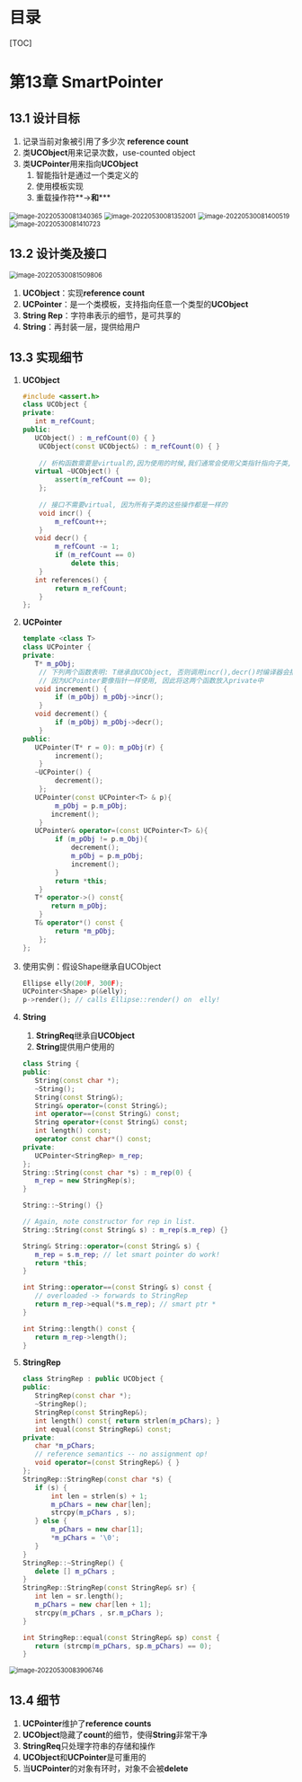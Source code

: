 # 目录

[TOC]

# 第13章	SmartPointer

## 13.1	设计目标

1.   记录当前对象被引用了多少次 **reference count**
2.   类**UCObject**用来记录次数，use-counted object
3.   类**UCPointer**用来指向**UCObject**
     1.   智能指针是通过一个类定义的
     2.   使用模板实现
     3.   重载操作符**->**和*****

<img src="H:\Temp\Typora\image-20220530081340365.png" alt="image-20220530081340365" style="zoom:80%;" />

<img src="H:\Temp\Typora\image-20220530081352001.png" alt="image-20220530081352001" style="zoom:80%;" />

<img src="H:\Temp\Typora\image-20220530081400519.png" alt="image-20220530081400519" style="zoom:80%;" />

<img src="H:\Temp\Typora\image-20220530081410723.png" alt="image-20220530081410723" style="zoom:80%;" />

## 13.2	设计类及接口

<img src="H:\Temp\Typora\image-20220530081509806.png" alt="image-20220530081509806" style="zoom:80%;" />

1.   **UCObject**：实现**reference count**
2.   **UCPointer**：是一个类模板，支持指向任意一个类型的**UCObject**
3.   **String Rep**：字符串表示的细节，是可共享的
4.   **String**：再封装一层，提供给用户

## 13.3	实现细节

1.   **UCObject**

     ```c++
     #include <assert.h>
     class UCObject {
     private:
     	int m_refCount;
     public:
     	UCObject() : m_refCount(0) { }
         UCObject(const UCObject&) : m_refCount(0) { }
         
         // 析构函数需要是virtual的,因为使用的时候,我们通常会使用父类指针指向子类,但是析构的时候要正确调用子类的析构函数
     	virtual ~UCObject() { 
             assert(m_refCount == 0);
         };
     	
         // 接口不需要virtual, 因为所有子类的这些操作都是一样的
         void incr() { 
             m_refCount++; 
         }
     	void decr() {
             m_refCount -= 1;
             if (m_refCount == 0)
                 delete this;
         }
     	int references() { 
             return m_refCount; 
         }
     };
     ```

2.   **UCPointer**

     ```c++
     template <class T>
     class UCPointer {
     private:
     	T* m_pObj;
         // 下列两个函数表明: T继承自UCObject, 否则调用incr(),decr()时编译器会报错
         // 因为UCPointer要像指针一样使用, 因此将这两个函数放入private中
     	void increment() { 
             if (m_pObj) m_pObj->incr(); 
         }
     	void decrement() { 
             if (m_pObj) m_pObj->decr(); 
         }
     public:
     	UCPointer(T* r = 0): m_pObj(r) { 
             increment();
         }
     	~UCPointer() { 
             decrement(); 
         };
     	UCPointer(const UCPointer<T> & p){
             m_pObj = p.m_pObj;
       		increment();
         }
     	UCPointer& operator=(const UCPointer<T> &){
             if (m_pObj != p.m_Obj){
                 decrement();
                 m_pObj = p.m_pObj;
                 increment();
             }
             return *this;
         }
     	T* operator->() const{
         	return m_pObj;
         }
     	T& operator*() const { 
             return *m_pObj; 
         };
     };
     
     ```

3.   使用实例：假设Shape继承自UCObject

     ```c++
     Ellipse elly(200F, 300F);
     UCPointer<Shape> p(&elly);
     p->render(); // calls Ellipse::render() on  elly!
     ```

4.   **String**

     1.   **StringReq**继承自**UCObject**
     2.   **String**提供用户使用的

     ```c++
     class String {
     public:
     	String(const char *);
     	~String();
     	String(const String&);
     	String& operator=(const String&);
     	int operator==(const String&) const;
     	String operator+(const String&) const;
     	int length() const;
     	operator const char*() const;
     private:
     	UCPointer<StringRep> m_rep;
     };
     String::String(const char *s) : m_rep(0) {
     	m_rep = new StringRep(s);
     }
     
     String::~String() {}
     
     // Again, note constructor for rep in list.
     String::String(const String& s) : m_rep(s.m_rep) {}
     
     String& String::operator=(const String& s) {
     	m_rep = s.m_rep; // let smart pointer do work!
     	return *this;
     }
     
     int String::operator==(const String& s) const {
     	// overloaded -> forwards to StringRep
     	return m_rep->equal(*s.m_rep); // smart ptr *
     }
     
     int String::length() const {
     	return m_rep->length();
     }
     ```

5.   **StringRep**

     ```c++
     class StringRep : public UCObject {
     public:
     	StringRep(const char *);
     	~StringRep();
     	StringRep(const StringRep&);
     	int length() const{ return strlen(m_pChars); }
     	int equal(const StringRep&) const;
     private:
     	char *m_pChars;
     	// reference semantics -- no assignment op!
     	void operator=(const StringRep&) { }
     };
     StringRep::StringRep(const char *s) {
     	if (s) {
     		int len = strlen(s) + 1;
     		m_pChars = new char[len];
     		strcpy(m_pChars , s);
     	} else {
     		m_pChars = new char[1];
     		*m_pChars = '\0';
     	}
     }
     StringRep::~StringRep() {
     	delete [] m_pChars ;
     }
     StringRep::StringRep(const StringRep& sr) {
     	int len = sr.length();
     	m_pChars = new char[len + 1];
     	strcpy(m_pChars , sr.m_pChars );
     }
     
     int StringRep::equal(const StringRep& sp) const {
     	return (strcmp(m_pChars, sp.m_pChars) == 0);
     }
     ```

<img src="H:\Temp\Typora\image-20220530083906746.png" alt="image-20220530083906746" style="zoom:80%;" />

## 13.4	细节

1.   **UCPointer**维护了**reference counts**
2.   **UCObject**隐藏了**count**的细节，使得**String**非常干净
3.   **StringReq**只处理字符串的存储和操作
4.   **UCObject**和**UCPointer**是可重用的
5.   当**UCPointer**的对象有环时，对象不会被**delete**